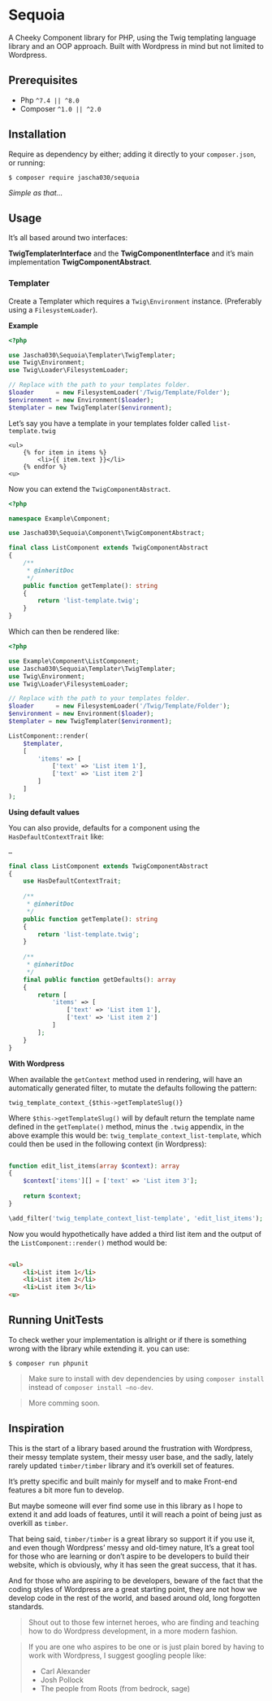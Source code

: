 Sequoia
=======

A Cheeky Component library for PHP, using the Twig templating language library and an OOP approach. Built with Wordpress in mind but not limited to Wordpress.

## Prerequisites

* Php `^7.4 || ^8.0`
* Composer `^1.0 || ^2.0`

## Installation

Require as dependency by either; adding it directly to your `composer.json`, or running:

```shell
$ composer require jascha030/sequoia
```

_Simple as that…_

## Usage

It’s all based around two interfaces:

**TwigTemplaterInterface** and the **TwigComponentInterface** and it’s main implementation **TwigComponentAbstract**.

### Templater

Create a Templater which requires a `Twig\Environment` instance.
(Preferably using a `FilesystemLoader`).

**Example** 

```php
<?php

use Jascha030\Sequoia\Templater\TwigTemplater;
use Twig\Environment;
use Twig\Loader\FilesystemLoader;

// Replace with the path to your templates folder.
$loader      = new FilesystemLoader('/Twig/Template/Folder');
$environment = new Environment($loader);
$templater = new TwigTemplater($environment);

```

Let’s say you have a template in your templates folder called `list-template.twig`

```twig
<ul>
    {% for item in items %}
        <li>{{ item.text }}</li>     
    {% endfor %}
<u>
```

Now you can extend the `TwigComponentAbstract`.

```php
<?php 

namespace Example\Component;

use Jascha030\Sequoia\Component\TwigComponentAbstract;

final class ListComponent extends TwigComponentAbstract 
{
    /**
     * @inheritDoc
     */
    public function getTemplate(): string
    {
        return 'list-template.twig';
    }
}

```

Which can then be rendered like:

```php
<?php

use Example\Component\ListComponent;
use Jascha030\Sequoia\Templater\TwigTemplater;
use Twig\Environment;
use Twig\Loader\FilesystemLoader;

// Replace with the path to your templates folder.
$loader      = new FilesystemLoader('/Twig/Template/Folder');
$environment = new Environment($loader);
$templater = new TwigTemplater($environment);

ListComponent::render(
    $templater, 
    [
        'items' => [
            ['text' => 'List item 1'],
            ['text' => 'List item 2']
        ]
    ]
);

```


**Using default values**

You can also provide, defaults for a component using the `HasDefaultContextTrait` like:

```php
…

final class ListComponent extends TwigComponentAbstract 
{
    use HasDefaultContextTrait;
    
    /**
     * @inheritDoc
     */
    public function getTemplate(): string
    {
        return 'list-template.twig';
    }
    
    /**
     * @inheritDoc
     */
    final public function getDefaults(): array
    {
        return [
            'items' => [
                ['text' => 'List item 1'],
                ['text' => 'List item 2']
            ]
        ];
    }
}

```

**With Wordpress**

When available the `getContext` method used in rendering, will have an automatically generated filter, to mutate the defaults following the pattern: 

`twig_template_context_{$this->getTemplateSlug()}`

Where `$this->getTemplateSlug()` will by default return the template name defined in the `getTemplate()` method, minus the `.twig` appendix, in the above example this would be: `twig_template_context_list-template`, which could then be used in the following context (in Wordpress):

```php

function edit_list_items(array $context): array
{
    $context['items'][] = ['text' => 'List item 3'];
    
    return $context;
}

\add_filter('twig_template_context_list-template', 'edit_list_items');

```

Now you would hypothetically have added a third list item and the output of the `ListComponent::render()` method would be:

```html

<ul>
    <li>List item 1</li>
    <li>List item 2</li>
    <li>List item 3</li>
<u>

```


## Running UnitTests

To check wether your implementation is allright or if there is something wrong with the library while extending it. you can use:

```shell
$ composer run phpunit
```

> Make sure to install with dev dependencies by using `composer install` instead of `composer install —no-dev`.


> More comming soon.

## Inspiration

This is the start of a library based around the frustration with Wordpress, their messy template system, their messy user base, and the sadly, lately rarely updated `timber/timber` library and 
it’s overkill set of features.

It’s pretty specific and built mainly for myself and to make Front-end features a bit more fun to develop. 

But maybe someone will ever find some use in this library as I hope to extend it and add loads of features, until it will reach a point of being just as overkill as `timber`.

That being said, `timber/timber` is a great library so support it if you use it, and even though Wordpress’ messy and old-timey nature, It’s a great tool for those who are learning or don’t aspire to be developers to build their website, which is obviously, why it has seen the great success, that it has.

And for those who are aspiring to be developers, beware of the fact that the coding styles of Wordpress are a great starting point, they are not how we develop code in the rest of the world, and based around old, long forgotten standards.

> Shout out to those few internet heroes, who are finding and teaching how to do Wordpress development, in a more modern fashion.

> If you are one who aspires to be one or is just plain bored by having to work with Wordpress, I suggest googling people like:
> * Carl Alexander
> * Josh Pollock
> * The people from Roots (from bedrock, sage)



